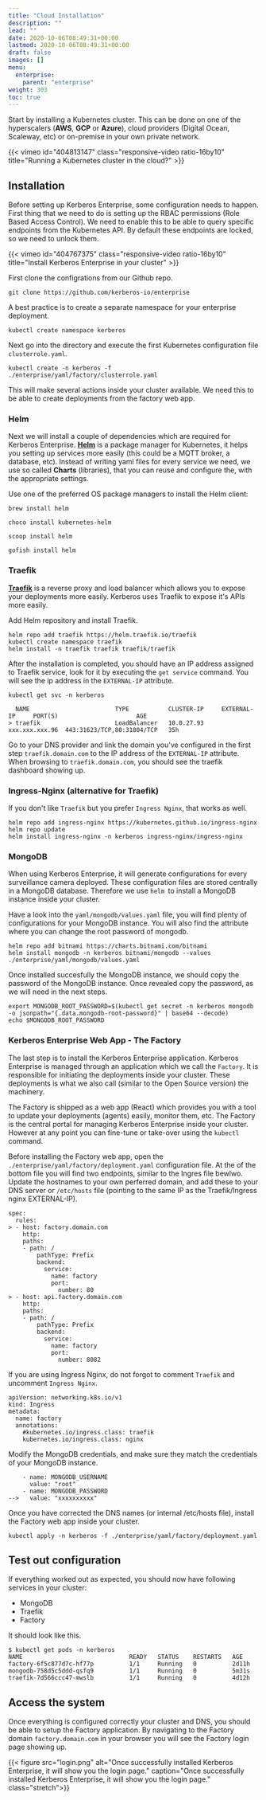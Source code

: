```yaml
---
title: "Cloud Installation"
description: ""
lead: ""
date: 2020-10-06T08:49:31+00:00
lastmod: 2020-10-06T08:49:31+00:00
draft: false
images: []
menu:
  enterprise:
    parent: "enterprise"
weight: 303
toc: true
---
```


Start by installing a Kubernetes cluster. This can be done on one of the hyperscalers (**AWS**, **GCP** or **Azure**),
cloud providers (Digital Ocean, Scaleway, etc) or on-premise in your own private network.

{{< vimeo id="404813147" class="responsive-video ratio-16by10" title="Running a Kubernetes cluster in the cloud?" >}}


## Installation

Before setting up Kerberos Enterprise, some configuration needs to happen. First thing that we need to do is setting up the RBAC permissions (Role Based Access Control). We need to enable this to be able to query specific endpoints from the Kubernetes API. By default these endpoints are locked, so we need to unlock them.

{{< vimeo id="404767375" class="responsive-video ratio-16by10" title="Install Kerberos Enterprise in your cluster" >}}

First clone the configrations from our Github repo.

    git clone https://github.com/kerberos-io/enterprise

A best practice is to create a separate namespace for your enterprise deployment.

    kubectl create namespace kerberos

Next go into the directory and execute the first Kubernetes configuration file `clusterrole.yaml`.

    kubectl create -n kerberos -f ./enterprise/yaml/factory/clusterrole.yaml

This will make several actions inside your cluster available. We need this to be able to create deployments from the factory web app.

### Helm

Next we will install a couple of dependencies which are required for Kerberos Enterprise. [**Helm**](https://helm.sh/) is a package manager for Kubernetes, it helps you setting up services more easily (this could be a MQTT broker, a database, etc).
Instead of writing yaml files for every service we need, we use so called **Charts** (libraries), that you can reuse and configure the,
with the appropriate settings.

Use one of the preferred OS package managers to install the Helm client:

    brew install helm

    choco install kubernetes-helm

    scoop install helm

    gofish install helm

### Traefik

[**Traefik**](https://containo.us/traefik/) is a reverse proxy and load balancer which allows you to expose your deployments more easily. Kerberos uses Traefik to expose it's APIs more easily.

Add Helm repository and install Traefik.

    helm repo add traefik https://helm.traefik.io/traefik
    kubectl create namespace traefik
    helm install -n traefik traefik traefik/traefik

After the installation is completed, you should have an IP address assigned to Traefik service, look for it by executing the `get service` command. You will see the ip address in the `EXTERNAL-IP` attribute.

    kubectl get svc -n kerberos

      NAME                        TYPE           CLUSTER-IP     EXTERNAL-IP     PORT(S)                      AGE
    > traefik                     LoadBalancer   10.0.27.93     xxx.xxx.xxx.96  443:31623/TCP,80:31804/TCP   35h
       
Go to your DNS provider and link the domain you've configured in the first step `traefik.domain.com` to the IP address of the `EXTERNAL-IP` attribute. When browsing to `traefik.domain.com`, you should see the traefik dashboard showing up.

### Ingress-Nginx (alternative for Traefik)

If you don't like `Traefik` but you prefer `Ingress Nginx`, that works as well.

    helm repo add ingress-nginx https://kubernetes.github.io/ingress-nginx
    helm repo update
    helm install ingress-nginx -n kerberos ingress-nginx/ingress-nginx

### MongoDB

When using Kerberos Enterprise, it will generate configurations for every surveillance camera deployed. These configuration files are stored centrally in a MongoDB database. Therefore we use `helm `to install a MongoDB instance inside your cluster.

Have a look into the `yaml/mongodb/values.yaml` file, you will find plenty of configurations for your MongoDB instance. You will also find the attribute where you can change the root password of mongodb.

    helm repo add bitnami https://charts.bitnami.com/bitnami
    helm install mongodb -n kerberos bitnami/mongodb --values ./enterprise/yaml/mongodb/values.yaml

Once installed succesfully the MongoDB instance, we should copy the password of the MongoDB instance. Once revealed copy the password, as we will need in the next steps.

    export MONGODB_ROOT_PASSWORD=$(kubectl get secret -n kerberos mongodb -o jsonpath="{.data.mongodb-root-password}" | base64 --decode)
    echo $MONGODB_ROOT_PASSWORD

### Kerberos Enterprise Web App - The Factory

The last step is to install the Kerberos Enterprise application. Kerberos Enterprise is managed through an application which we call the `Factory`. It is responsible for initiating the deployments inside your cluster. These deployments is what we also call (similar to the Open Source version) the machinery.

The Factory is shipped as a web app (React) which provides you with a tool to update your deployments (agents) easily, monitor them, etc. The Factory is the central portal for managing Kerberos Enterprise inside your cluster. However at any point you can fine-tune or take-over using the `kubectl` command.

Before installing the Factory web app, open the `./enterprise/yaml/factory/deployment.yaml` configuration file. At the of the bottom file you will find two endpoints, similar to the Ingres file bewlwo. Update the hostnames to your own perferred domain, and add these to your DNS server or `/etc/hosts` file (pointing to the same IP as the Traefik/Ingress nginx EXTERNAL-IP).

    spec:
      rules:
    > - host: factory.domain.com
        http:
        paths:
        - path: /
            pathType: Prefix
            backend:
              service:
                name: factory
                port:
                  number: 80
    > - host: api.factory.domain.com
        http:
        paths:
        - path: /
            pathType: Prefix
            backend:
              service:
                name: factory
                port:
                  number: 8082

If you are using Ingress Nginx, do not forgot to comment `Traefik` and uncomment `Ingress Nginx`.

    apiVersion: networking.k8s.io/v1
    kind: Ingress
    metadata:
      name: factory
      annotations:
        #kubernetes.io/ingress.class: traefik
        kubernetes.io/ingress.class: nginx

Modify the MongoDB credentials, and make sure they match the credentials of your MongoDB instance.

        - name: MONGODB_USERNAME
          value: "root"
        - name: MONGODB_PASSWORD
    -->   value: "xxxxxxxxxx"

Once you have corrected the DNS names (or internal /etc/hosts file), install the Factory web app inside your cluster.

    kubectl apply -n kerberos -f ./enterprise/yaml/factory/deployment.yaml

## Test out configuration

If everything worked out as expected, you should now have following services in your cluster:

- MongoDB
- Traefik
- Factory

It should look like this.

    $ kubectl get pods -n kerberos
    NAME                              READY   STATUS    RESTARTS   AGE
    factory-6f5c877d7c-hf77p          1/1     Running   0          2d11h
    mongodb-758d5c5ddd-qsfq9          1/1     Running   0          5m31s
    traefik-7d566ccc47-mwslb          1/1     Running   0          4d12h

## Access the system

Once everything is configured correctly your cluster and DNS, you should be able to setup the Factory application. By navigating to the Factory domain `factory.domain.com` in your browser you will see the Factory login page showing up.

{{< figure src="login.png" alt="Once successfully installed Kerberos Enterprise, it will show you the login page." caption="Once successfully installed Kerberos Enterprise, it will show you the login page." class="stretch">}}
